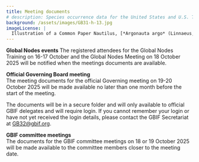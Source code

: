 ```yaml
---
title: Meeting documents
# description: Species occurrence data for the United States and U.S. Territories.
background: /assets/images/GB31-h-13.jpg
imageLicense: |
  Illustration of a Common Paper Nautilus, [*Argonauta argo* (Linnaeus, 1758)](https://www.gbif.org/species/5189614) from Moluscos marinos de España, Portugal y las Baleares. Madrid, 1870. Via the [Biodiversity Heritage Library](https://flic.kr/p/2kMkHxc)
---
```


**Global Nodes events**
The registered attendees for the Global Nodes Training on 16-17 October and the Global Nodes Meeting on 18 October 2025 will be notified when the meetings documents are available.  

**Official Governing Board meeting**  
The meeting documents for the official Governing meeting on 19-20 October 2025 will be made available no later than one month before the start of the meeting.

The documents will be in a secure folder and will only available to official GBIF delegates and will require login. If you cannot remember your login or have not yet received the login details, please contact the GBIF Secretariat at [GB32@gbif.org](mailto:gb32@gbif.org).

**GBIF committee meetings**  
The documents for the GBIF committee meetings on 18 or 19 October 2025 will be made available to the committee members closer to the meeting date. 


 
